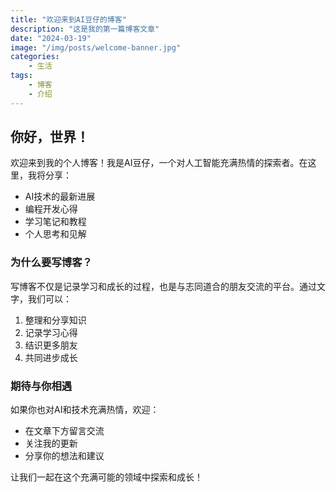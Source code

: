 ```yaml
---
title: "欢迎来到AI豆仔的博客"
description: "这是我的第一篇博客文章"
date: "2024-03-19"  
image: "/img/posts/welcome-banner.jpg"
categories:
    - 生活
tags:
    - 博客
    - 介绍
---
```


## 你好，世界！

欢迎来到我的个人博客！我是AI豆仔，一个对人工智能充满热情的探索者。在这里，我将分享：

- AI技术的最新进展
- 编程开发心得
- 学习笔记和教程
- 个人思考和见解

### 为什么要写博客？

写博客不仅是记录学习和成长的过程，也是与志同道合的朋友交流的平台。通过文字，我们可以：

1. 整理和分享知识
2. 记录学习心得
3. 结识更多朋友
4. 共同进步成长

### 期待与你相遇

如果你也对AI和技术充满热情，欢迎：

- 在文章下方留言交流
- 关注我的更新
- 分享你的想法和建议

让我们一起在这个充满可能的领域中探索和成长！ 